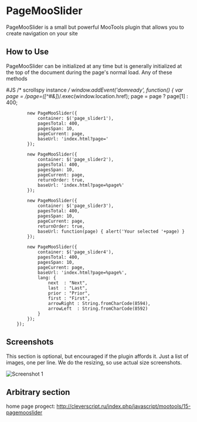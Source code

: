 PageMooSlider
=============
PageMooSlider is a small but powerful MooTools plugin that allows you to create navigation on your site

How to Use
-------------
PageMooSlider can be initialized at any time but is generally initialized at the top of the document during the page's normal load. Any of these methods

#JS
/* scrollspy instance */
window.addEvent('domready', function() {
           var page = /page=([^#&]*)/.exec(window.location.href);
			page = page ? page[1] : 400;
					
			new PageMooSlider({
			    container: $('page_slider1'),
			    pagesTotal: 400,
				pagesSpan: 10,
				pageCurrent: page,
				baseUrl: 'index.html?page='
		    });
		    
		    new PageMooSlider({
			    container: $('page_slider2'),
			    pagesTotal: 400,
				pagesSpan: 10,
				pageCurrent: page,
				returnOrder: true,
				baseUrl: 'index.html?page=%page%'
		    });
		    
		    new PageMooSlider({
			    container: $('page_slider3'),
			    pagesTotal: 400,
				pagesSpan: 10,
				pageCurrent: page,
				returnOrder: true,
				baseUrl: function(page) { alert('Your selected '+page) }
		    });
		    
		    new PageMooSlider({
			    container: $('page_slider4'),
			    pagesTotal: 400,
				pagesSpan: 10,
				pageCurrent: page,
				baseUrl: 'index.html?page=%page%',
				lang: {
					next  : "Next",
					last  : "Last",
					prior : "Prior",
					first : "First",
					arrowRight : String.fromCharCode(8594),
					arrowLeft  : String.fromCharCode(8592)
				}
		    });
		});

Screenshots
-----------

This section is optional, but encouraged if the plugin affords it. Just a list of images, one per line. We do the resizing, so use actual size screenshots.

![Screenshot 1](http://cleverscript.ru/images/mootools/forge/PageMooSlider/pagemooslider.gif)

Arbitrary section
-----------------

home page progect: http://cleverscript.ru/index.php/javascript/mootools/15-pagemooslider